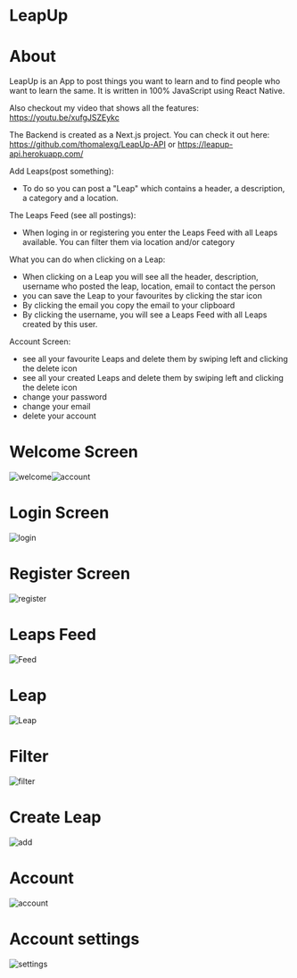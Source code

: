 # LeapUp

# About

LeapUp is an App to post things you want to learn and to find people who want to learn the same. It is written in 100% JavaScript using React Native.

Also checkout my video that shows all the features: https://youtu.be/xufgJSZEykc

The Backend is created as a Next.js project. You can check it out here: https://github.com/thomalexg/LeapUp-API or https://leapup-api.herokuapp.com/


Add Leaps(post something):
- To do so you can post a "Leap" which contains a header, a description, a category and a location.

The Leaps Feed (see all postings):
- When loging in or registering you enter the Leaps Feed with all Leaps available. You can filter them via location and/or category

What you can do when clicking on a Leap: 
- When clicking on a Leap you will see all the header, description, username who posted the leap, location, email to contact the person
- you can save the Leap to your favourites by clicking the star icon 
- By clicking the email you copy the email to your clipboard 
- By clicking the username, you will see a Leaps Feed with all Leaps created by this user.

Account Screen:
- see all your favourite Leaps and delete them by swiping left and clicking the delete icon
- see all your created Leaps and delete them by swiping left and clicking the delete icon
- change your password
- change your email
- delete your account


# Welcome Screen
![welcome](https://user-images.githubusercontent.com/67371232/114532147-d92d3c00-9c4c-11eb-98d0-c59ac8593d68.jpeg)![account](https://user-images.githubusercontent.com/67371232/114532193-e5b19480-9c4c-11eb-9c61-bc8498723aee.jpeg)

# Login Screen
![login](https://user-images.githubusercontent.com/67371232/114532267-f5c97400-9c4c-11eb-9af4-e28147fc02d3.jpeg)

# Register Screen
![register](https://user-images.githubusercontent.com/67371232/114532273-f7933780-9c4c-11eb-94ea-1828300cb751.jpeg)

# Leaps Feed
![Feed](https://user-images.githubusercontent.com/67371232/114532239-efd39300-9c4c-11eb-884e-12b22558ed9f.jpeg)

# Leap
![Leap](https://user-images.githubusercontent.com/67371232/114532256-f3671a00-9c4c-11eb-8a8d-0e495630aa7a.jpeg)

# Filter
![filter](https://user-images.githubusercontent.com/67371232/114532243-f19d5680-9c4c-11eb-8eea-7ab5eac7eb4b.jpeg)

# Create Leap
![add](https://user-images.githubusercontent.com/67371232/114532210-e8ac8500-9c4c-11eb-93fd-ff1ef74f98e9.jpeg)

# Account
![account](https://user-images.githubusercontent.com/67371232/114532228-ed713900-9c4c-11eb-8814-49449a134a7b.jpeg)

# Account settings
![settings](https://user-images.githubusercontent.com/67371232/114532279-f95cfb00-9c4c-11eb-918f-d5c3c2833c35.jpeg)

